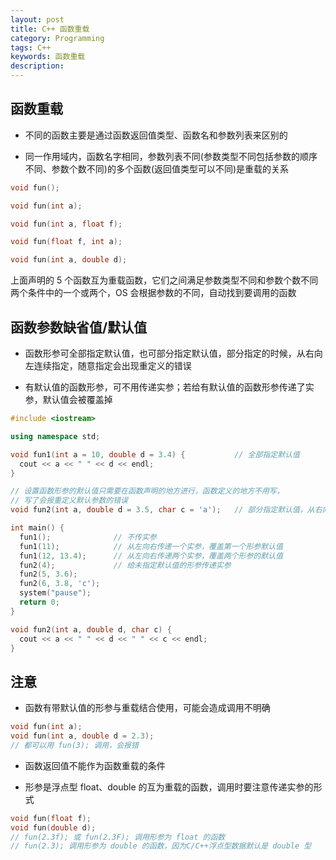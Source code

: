 ```yaml
---
layout: post
title: C++ 函数重载
category: Programming
tags: C++
keywords: 函数重载
description:
---
```


## 函数重载

- 不同的函数主要是通过函数返回值类型、函数名和参数列表来区别的

- 同一作用域内，函数名字相同，参数列表不同(参数类型不同包括参数的顺序不同、参数个数不同)的多个函数(返回值类型可以不同)是重载的关系

```cpp
void fun();

void fun(int a);

void fun(int a, float f);

void fun(float f, int a);

void fun(int a, double d);
```

上面声明的 5 个函数互为重载函数，它们之间满足参数类型不同和参数个数不同两个条件中的一个或两个，OS 会根据参数的不同，自动找到要调用的函数

## 函数参数缺省值/默认值

- 函数形参可全部指定默认值，也可部分指定默认值，部分指定的时候，从右向左连续指定，随意指定会出现重定义的错误

- 有默认值的函数形参，可不用传递实参；若给有默认值的函数形参传递了实参，默认值会被覆盖掉

```cpp
#include <iostream>

using namespace std;

void fun1(int a = 10, double d = 3.4) {           // 全部指定默认值
  cout << a << " " << d << endl;
}

// 设置函数形参的默认值只需要在函数声明的地方进行，函数定义的地方不用写，
// 写了会报重定义默认参数的错误
void fun2(int a, double d = 3.5, char c = 'a');   // 部分指定默认值，从右向左

int main() {
  fun1();              // 不传实参
  fun1(11);            // 从左向右传递一个实参，覆盖第一个形参默认值
  fun1(12, 13.4);      // 从左向右传递两个实参，覆盖两个形参的默认值
  fun2(4);             // 给未指定默认值的形参传递实参
  fun2(5, 3.6);
  fun2(6, 3.8, 'c');
  system("pause");
  return 0;
}

void fun2(int a, double d, char c) {
  cout << a << " " << d << " " << c << endl;
}
```

## 注意

- 函数有带默认值的形参与重载结合使用，可能会造成调用不明确

```cpp
void fun(int a);
void fun(int a, double d = 2.3);
// 都可以用 fun(3); 调用，会报错
```

- 函数返回值不能作为函数重载的条件

- 形参是浮点型 float、double 的互为重载的函数，调用时要注意传递实参的形式

```cpp
void fun(float f);
void fun(double d);
// fun(2.3f); 或 fun(2.3F); 调用形参为 float 的函数
// fun(2.3); 调用形参为 double 的函数，因为C/C++浮点型数据默认是 double 型
```